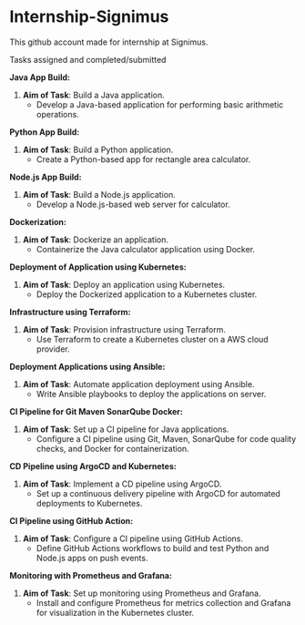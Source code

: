 # Internship-Signimus

This github account made for internship at Signimus.

Tasks assigned and completed/submitted 


**Java App Build:**
1. **Aim of Task**: Build a Java application.
   - Develop a Java-based application for performing basic arithmetic operations.

**Python App Build:**
1. **Aim of Task**: Build a Python application.
   - Create a Python-based app for rectangle area calculator.

**Node.js App Build:**
1. **Aim of Task**: Build a Node.js application.
   - Develop a Node.js-based web server for calculator.

**Dockerization:**
1. **Aim of Task**: Dockerize an application.
   - Containerize the Java calculator application using Docker.

**Deployment of Application using Kubernetes:**
1. **Aim of Task**: Deploy an application using Kubernetes.
   - Deploy the Dockerized application to a Kubernetes cluster.

**Infrastructure using Terraform:**
1. **Aim of Task**: Provision infrastructure using Terraform.
   - Use Terraform to create a Kubernetes cluster on a AWS cloud provider.

**Deployment Applications using Ansible:**
1. **Aim of Task**: Automate application deployment using Ansible.
   - Write Ansible playbooks to deploy the applications on server.

**CI Pipeline for Git Maven SonarQube Docker:**
1. **Aim of Task**: Set up a CI pipeline for Java applications.
   - Configure a CI pipeline using Git, Maven, SonarQube for code quality checks, and Docker for containerization.

**CD Pipeline using ArgoCD and Kubernetes:**
1. **Aim of Task**: Implement a CD pipeline using ArgoCD.
   - Set up a continuous delivery pipeline with ArgoCD for automated deployments to Kubernetes.

**CI Pipeline using GitHub Action:**
1. **Aim of Task**: Configure a CI pipeline using GitHub Actions.
   - Define GitHub Actions workflows to build and test Python and Node.js apps on push events.

**Monitoring with Prometheus and Grafana:**
1. **Aim of Task**: Set up monitoring using Prometheus and Grafana.
   - Install and configure Prometheus for metrics collection and Grafana for visualization in the Kubernetes cluster.
   






